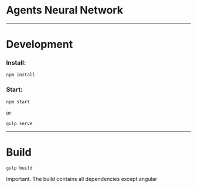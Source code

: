 Agents Neural Network
===================

---
# Development

### Install:

```
npm install
```


### Start:

```
npm start
```

or

```
gulp serve
```


---
# Build
```
gulp build
```

Important. The build contains all dependencies except angular 

